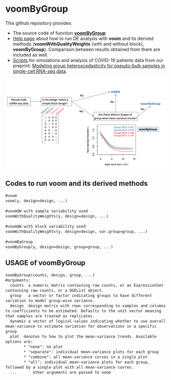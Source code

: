 # voomByGroup
This github repository provides
- The source code of function [**voomByGroup**](https://github.com/YOU-k/voomByGroup/blob/main/voomByGroup.R)
- [Help page](https://htmlpreview.github.io/https://github.com/YOU-k/voomByGroup/blob/main/example/Example_voomByGroup.html) about how to run DE analysis with **voom** and its derived methods (**voomWithQualityWeights** (with and without block), **voomByGroup**). Comparison between results obtained from them are included as well.
- [Scripts](https://github.com/YOU-k/voomByGroup/scripts) for simulations and analysis of COVID-19 patients data from our preprint: [Modeling group heteroscedasticity for pseudo-bulk samples in single-cell RNA-seq data](https://www.overleaf.com/project/623818bbca6c8f055c155faf).

![image](./example/choose_method.png)


## Codes to run voom and its derived methods
```
#voom
voom(y, design=design, ...) 

#voomQW with sample variability used
voomWithQualityWeights(y, design=design, ...)

#voomQW with block variability used
voomWithQualityWeights(y, design=design, var.group=group, ...)

#voomByGroup
voomByGroup(y, design=design, group=group, ...)
```
## USAGE of **voomByGroup**
```
voomByGroup(counts, design, group, ...)
#arguments:
  counts  a numeric matrix containing raw counts, or an ExpressionSet containing raw counts, or a DGEList object.
  group   a vector or factor indicating groups to have different variation to model group-wise variance.
  design  design matrix with rows corresponding to samples and columns to coefficients to be estimated. Defaults to the unit vector meaning that samples are treated as replicates.
  dynamic a vector of logical values indicating whether to use overall mean-variance to estimate variation for observations in a specific group
  plot  denotes to how to plot the mean-variance trends. Available options are:
        * "none": no plot 
        * "separate": individual mean-variance plots for each group
        * "combine": all mean-variance curves in a single plot
        * "all": individual mean-variance plots for each group, followed by a single plot with all mean-variance cuvres.
  ...       other arguments are passed to voom
```
